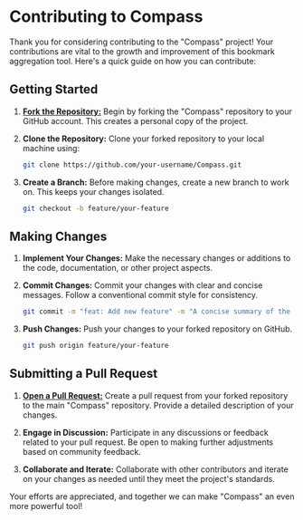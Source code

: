 # Contributing to Compass

Thank you for considering contributing to the "Compass" project! Your contributions are vital to the growth and improvement of this bookmark aggregation tool. Here's a quick guide on how you can contribute:

## Getting Started

1. [**Fork the Repository:**](https://github.com/Kazuto/compass/fork)
   Begin by forking the "Compass" repository to your GitHub account. This creates a personal copy of the project.

2. **Clone the Repository:**
   Clone your forked repository to your local machine using:

    ```bash
    git clone https://github.com/your-username/Compass.git
    ```

3. **Create a Branch:**
   Before making changes, create a new branch to work on. This keeps your changes isolated.

    ```bash
    git checkout -b feature/your-feature
    ```

## Making Changes

1. **Implement Your Changes:**
   Make the necessary changes or additions to the code, documentation, or other project aspects.

2. **Commit Changes:**
   Commit your changes with clear and concise messages. Follow a conventional commit style for consistency.

    ```bash
    git commit -m "feat: Add new feature" -m "A concise summary of the changes."
    ```

3. **Push Changes:**
   Push your changes to your forked repository on GitHub.

    ```bash
    git push origin feature/your-feature
    ```

## Submitting a Pull Request

1. [**Open a Pull Request:**](https://github.com/Kazuto/compass/compare)
   Create a pull request from your forked repository to the main "Compass" repository. Provide a detailed description of your changes.

2. **Engage in Discussion:**
   Participate in any discussions or feedback related to your pull request. Be open to making further adjustments based on community feedback.

3. **Collaborate and Iterate:**
   Collaborate with other contributors and iterate on your changes as needed until they meet the project's standards.

Your efforts are appreciated, and together we can make "Compass" an even more powerful tool!
